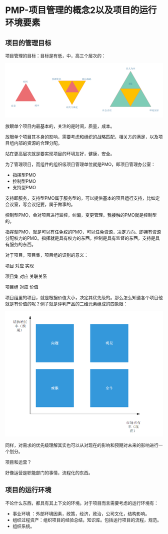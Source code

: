 # PMP-项目管理的概念2以及项目的运行环境要素

## 项目的管理目标



项目管理的目标：目标是有低，中，高三个层次的：

![](..\materials\项目管理的层次目标.png)

放眼单个项目内最基本的，关注的是时间，质量，成本。

放眼单个项目其本身的影响，需要考虑和组织的战略匹配，相关方的满足，以及项目组内部的资源的合理分配。

站在更高层次就是要实现项目的环境友好，健康，安全。

为了管理项目，而组件的组织级项目管理单位就是PMO，即项目管理办公室：

- 指挥型PMO
- 控制型PMO
- 支持型PMO

支持即服务，支持型PMO属于服务型的，可以提供基本的项目运行支持，比如定会议室，写会议纪要，属于做事的。

控制型PMO，会对项目进行监控，纠偏，变更管理。我接触的PMO就是控制型的。

指挥型PMO，就是可以有任免权的PMO，可以任免资源，决定方向。即拥有资源分配权力的PMO。指挥就是具有权力的东西。控制是具有监督的东西，支持是具有服务的东西。

对于项目，项目集，项目组的识别的意义：

项目 对应 实现

项目集 对应 关联关系

项目组 对应 价值

项目组里的项目，就是根据价值大小，决定其优先级的。那么怎么知道各个项目他就是有价值的呢？例子就是评判产品的二维元素组成的四象限：

![](..\materials\产品四象限.png)

同样，对需求的优先级理解其实也可以从对现在的影响和预期对未来的影响进行一个划分。

项目和运营？

好像运营是职能部门的事情，流程化的东西。

## 项目的运行环境

不论什么东西，都具有其上下文的环境。对于项目而言需要考虑的运行环境有：

- 事业环境 ：外部环境因素，政策，经济，政治，公司文化，结构影响。
- 组织过程资产：组织项目的经验总结，知识库。包括运行项目的流程，规范。
- 组织系统。


